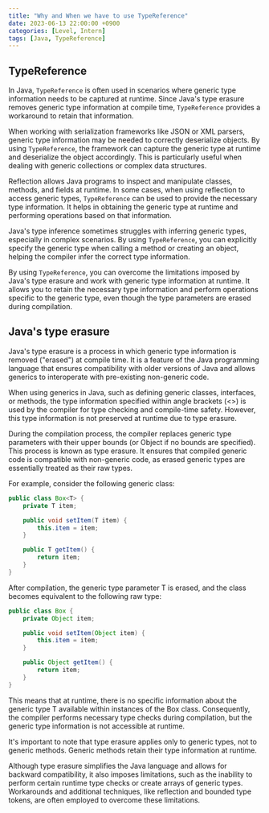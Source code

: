 ```yaml
---
title: "Why and When we have to use TypeReference"
date: 2023-06-13 22:00:00 +0900
categories: [Level, Intern]
tags: [Java, TypeReference]
---
```


## TypeReference

In Java, `TypeReference` is often used in scenarios where generic type information needs to be captured at runtime. Since Java's type erasure removes generic type information at compile time, `TypeReference` provides a workaround to retain that information.

When working with serialization frameworks like JSON or XML parsers, generic type information may be needed to correctly deserialize objects. By using `TypeReference`, the framework can capture the generic type at runtime and deserialize the object accordingly. This is particularly useful when dealing with generic collections or complex data structures.

Reflection allows Java programs to inspect and manipulate classes, methods, and fields at runtime. In some cases, when using reflection to access generic types, `TypeReference` can be used to provide the necessary type information. It helps in obtaining the generic type at runtime and performing operations based on that information.

Java's type inference sometimes struggles with inferring generic types, especially in complex scenarios. By using `TypeReference`, you can explicitly specify the generic type when calling a method or creating an object, helping the compiler infer the correct type information.

By using `TypeReference`, you can overcome the limitations imposed by Java's type erasure and work with generic type information at runtime. It allows you to retain the necessary type information and perform operations specific to the generic type, even though the type parameters are erased during compilation.

## Java's type erasure

Java's type erasure is a process in which generic type information is removed ("erased") at compile time. It is a feature of the Java programming language that ensures compatibility with older versions of Java and allows generics to interoperate with pre-existing non-generic code.

When using generics in Java, such as defining generic classes, interfaces, or methods, the type information specified within angle brackets (<>) is used by the compiler for type checking and compile-time safety. However, this type information is not preserved at runtime due to type erasure.

During the compilation process, the compiler replaces generic type parameters with their upper bounds (or Object if no bounds are specified). This process is known as type erasure. It ensures that compiled generic code is compatible with non-generic code, as erased generic types are essentially treated as their raw types.

For example, consider the following generic class:
```java
public class Box<T> {
    private T item;

    public void setItem(T item) {
        this.item = item;
    }

    public T getItem() {
        return item;
    }
}

```

After compilation, the generic type parameter T is erased, and the class becomes equivalent to the following raw type:

```java
public class Box {
    private Object item;

    public void setItem(Object item) {
        this.item = item;
    }

    public Object getItem() {
        return item;
    }
}
```

This means that at runtime, there is no specific information about the generic type T available within instances of the Box class. Consequently, the compiler performs necessary type checks during compilation, but the generic type information is not accessible at runtime.

It's important to note that type erasure applies only to generic types, not to generic methods. Generic methods retain their type information at runtime.

Although type erasure simplifies the Java language and allows for backward compatibility, it also imposes limitations, such as the inability to perform certain runtime type checks or create arrays of generic types. Workarounds and additional techniques, like reflection and bounded type tokens, are often employed to overcome these limitations.